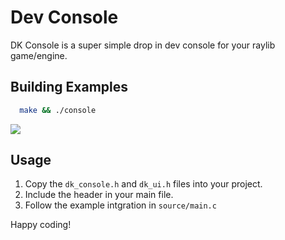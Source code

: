 # Dev Console

DK Console is a super simple drop in dev console for your raylib game/engine.

## Building Examples

```bash
  make && ./console
```

<img src="https://github.com/dkvilo/dk_console/blob/master/Resources/prev.png" />

## Usage

1. Copy the `dk_console.h` and `dk_ui.h` files into your project.
2. Include the header in your main file.
3. Follow the example intgration in `source/main.c`

Happy coding!
